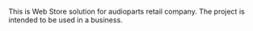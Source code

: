 This is Web Store solution for audioparts retail company.
The project is intended to be used in a business. 